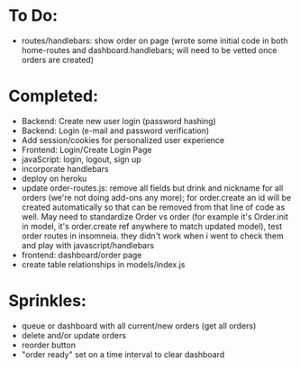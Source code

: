 # To Do:
* routes/handlebars: show order on page (wrote some initial code in both home-routes and dashboard.handlebars; will need to be vetted once orders are created)



# Completed:
* Backend: Create new user login (password hashing)
* Backend: Login (e-mail and password verification)
* Add session/cookies for personalized user experience
* Frontend: Login/Create Login Page
* javaScript: login, logout, sign up
* incorporate handlebars
* deploy on heroku
* update order-routes.js: remove all fields but drink and nickname for all orders (we're not doing add-ons any more); for order.create an id will be created automatically so that can be removed from that line of code as well. May need to standardize Order vs order (for example it's Order.init in model, it's order.create ref anywhere to match updated model), test order routes in insomneia. they didn't work when i went to check them and play with javascript/handlebars
* frontend: dashboard/order page
* create table relationships in models/index.js

# Sprinkles:
- queue or dashboard with all current/new orders (get all orders)
- delete and/or update orders
- reorder button
- "order ready" set on a time interval to clear dashboard